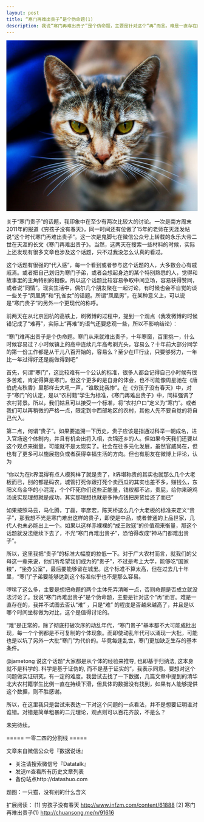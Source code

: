 ```yaml
---
layout: post
title: “寒门再难出贵子”是个伪命题(1)
description: 我说“寒门再难出贵子”是个伪命题，主要是针对这个“再”而言。难是一直存在的，我并不试图去否认“难” ，只是“难” 的程度是否越来越高了，并且是以哪个时间坐标做为对比，这个是值得讨论的。
---
```


![“寒门再难出贵子”是个伪命题](../img/cat.jpeg)

关于“寒门贵子”的话题，我印象中在至少有两次比较大的讨论。一次是南方周末2011年的报道《穷孩子没有春天》，同一时间还有位做了15年的老师在天涯发帖说“这个时代寒门再难出贵子”。这一次是鬼脚七在微信公众号上转载的永乐大帝二世在天涯的长文《寒门再难出贵子》。当然，这两天在搜索一些材料的时候，实际上还发现有很多文章也涉及这个话题，只不过我没怎么认真的看过。

这个话题有很强的“代入感”，每一个看到或者参与这个话题的人，大多数会心有戚戚焉。或者把自己划归为寒门子弟，或者会想起身边的某个特别熟悉的人，觉得和故事里的主角特别的相像。所以这个话题比较容易争取中间立场，容易获得赞同，或者说“同情”。现实生活中，偶尔几个朋友聚在一起讨论，有时候也会不自觉的谈一些关于“凤凰男”和“孔雀女”的话题。所谓“凤凰男”，在某种意义上，可以说是“寒门贵子”的另外一个更现代的称呼。

前两天在从北京回杭的高铁上，刷微博的过程中，提到一个观点（我发微博的时候错记成了“难再”，实际上“再难”的语气还要悲观一些，所以不影响结论）：

“寒门难再出贵子是个伪命题。寒门从来就难出贵子，十年寒窗，百里挑一，什么时候容易过？小时候镇上的高中连续几年高考剃光头，容易么？十年前大部分同学的第一份工作都是从干儿八百开始的，容易么？至少在IT行业，只要够努力，一年比一年过得好还是能做得到吧”

首先，何谓“寒门”，这比较难有一个公认的标准，很多人都会记得自己小时候有很多苦难，肯定得算是寒门。但这个更多的是自身的体会，也不可能像周星驰在《唐伯虎点秋香》里那样去大吼一声，“谁敢比我惨”。在《穷孩子没有春天》中，对于“寒门”的认定，是以“农村籍”学生为标准，《寒门再难出贵子》中，同样强调了农村背景。所以，我们姑且可以接受一个标准，将“农村户口”定义为“寒门”。或者我们可以再稍微的严格一点，限定到中西部地区的农村，其他人先不要自觉的将自己代入。

第二点，何谓“贵子”。如果要追溯一下历史，贵子应该是指通过科举一朝成名，进入官场这个体制内，并且有机会出将入相，衣锦还乡的人。但如果今天我们还要以这个观点来衡量，可能就不是太现实了。社会在往多元化发展，虽然官威尚在，但也有了更多可以施展抱负或者获得幸福生活的方向。但也有朋友在微博上评论，认为

“你以为在it界混得有点人模狗样了就是贵了，it界堪称贵的其实也就那么几个大老板而已，别的都是码农，城管打死你跟打死个卖西瓜的其实也差不多，赚钱么，东阳义乌金华的小混混，个个吓死你们这些正能量，钱权都不沾，贵屁，给你来碗鸡汤说实现理想就是成功，其实那理想也就是多挣点钱把房贷给还了而已”

如果按照马云，马化腾，丁磊，李彦宏，陈天桥这么几个大老板的标准来定义“贵子”，那我想不光是寒门难出这样的贵子，即使是中品，或者普通的上品世家，几代人也未必能出上一个。如果以这样赤裸裸的“成王败寇”的价值观来衡量，那这个话题就没法继续下去了，不光“寒门再难出贵子”，恐怕得改成“神马门都难出贵子”。

所以，这里我把“贵子”的标准大幅度的拉低一下。对于广大农村而言，就我们的父母这一辈来说，他们所希望我们成为的“贵子”，不过是考上大学，能够吃“国家粮”，“坐办公室”，最后要能够留在城里。这个标准不算太高，但在过去几十年里，“寒门”子弟要能够达到这个标准似乎也不是那么容易。

啰嗦了这么多，主要是想把命题的两个主体先弄清晰一点，否则命题是否成立就没法讨论了。我说“寒门再难出贵子”是个伪命题，主要是针对这个“再”而言。难是一直存在的，我并不试图去否认“难” ，只是“难” 的程度是否越来越高了，并且是以哪个时间坐标做为对比，这个是值得讨论的。

“难”是正常的，除了彻底打破次序的动乱年代，“寒门贵子”基本都不大可能成批出现，每一个个例都是不可复制的个体现象。而即使动乱年代可以涌现一大批，可能也是以坑了另外一大批“寒门”为代价的。毕竟每逢乱世，寒门更加缺乏生存的基本条件。

@jametong 说这个话题“大家都是从个体的经验来推导, 也即基于归纳法, 这本身就不是科学的. 科学是基于证伪的, 而不是基于证实的”，我表示同意。要想对这个问题做实证研究，有一定的难度。我尝试去找了一下数据，几篇文章中提到的清华北大农村籍学生比例一直在持续下滑，但具体的数据没有找到，如果有人能够提供这个数据，则不胜感谢。

所以，在这里我只是尝试来表达一下对这个问题的一点看法，并不是想要证明谁对谁错。对错是简单粗暴的二元理论，观点则可以百花齐放，不是么？

未完待续。

===== 一零二四的分割线 =====

文章来自微信公众号『数据说话』
* 关注请搜索微信号『Datatalk』
* 发送m查看所有历史文章列表
* 备份站点http://datashuo.com 

题图：一只猫，没有别的什么含义

扩展阅读：
[1] 穷孩子没有春天
http://www.infzm.com/content/61888
[2] 寒门再难出贵子(1)
http://chuansong.me/n/91616
